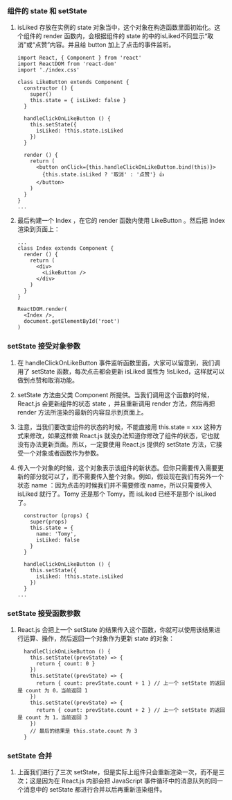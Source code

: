 ### 组件的 state 和 setState
1.  isLiked 存放在实例的 state 对象当中，这个对象在构造函数里面初始化。这个组件的 render 函数内，会根据组件的 state 的中的isLiked不同显示“取消”或“点赞”内容。并且给 button 加上了点击的事件监听。

    ```
    import React, { Component } from 'react'
    import ReactDOM from 'react-dom'
    import './index.css'
    
    class LikeButton extends Component {
      constructor () {
        super()
        this.state = { isLiked: false }
      }
    
      handleClickOnLikeButton () {
        this.setState({
          isLiked: !this.state.isLiked
        })
      }
    
      render () {
        return (
          <button onClick={this.handleClickOnLikeButton.bind(this)}>
            {this.state.isLiked ? '取消' : '点赞'} 👍
          </button>
        )
      }
    }
    ...
    ```
2. 最后构建一个 Index ，在它的 render 函数内使用 LikeButton 。然后把 Index 渲染到页面上：
    
    ```
    ...
    class Index extends Component {
      render () {
        return (
          <div>
            <LikeButton />
          </div>
        )
      }
    }
    
    ReactDOM.render(
      <Index />,
      document.getElementById('root')
    )
    ``` 

### setState 接受对象参数
1. 在 handleClickOnLikeButton 事件监听函数里面，大家可以留意到，我们调用了 setState 函数，每次点击都会更新 isLiked 属性为 !isLiked，这样就可以做到点赞和取消功能。
2. setState 方法由父类 Component 所提供。当我们调用这个函数的时候，React.js 会更新组件的状态 state ，并且重新调用 render 方法，然后再把 render 方法所渲染的最新的内容显示到页面上。
3. 注意，当我们要改变组件的状态的时候，不能直接用 this.state = xxx 这种方式来修改，如果这样做 React.js 就没办法知道你修改了组件的状态，它也就没有办法更新页面。所以，一定要使用 React.js 提供的 setState 方法，它接受一个对象或者函数作为参数。
4. 传入一个对象的时候，这个对象表示该组件的新状态。但你只需要传入需要更新的部分就可以了，而不需要传入整个对象。例如，假设现在我们有另外一个状态 name ：因为点击的时候我们并不需要修改 name，所以只需要传入 isLiked 就行了。Tomy 还是那个 Tomy，而 isLiked 已经不是那个 isLiked 了。

    ```
      constructor (props) {
        super(props)
        this.state = {
          name: 'Tomy',
          isLiked: false
        }
      }
    
      handleClickOnLikeButton () {
        this.setState({
          isLiked: !this.state.isLiked
        })
      }
    ...
    ```


### setState 接受函数参数
1. React.js 会把上一个 setState 的结果传入这个函数，你就可以使用该结果进行运算、操作，然后返回一个对象作为更新 state 的对象：
    
    ```
      handleClickOnLikeButton () {
        this.setState((prevState) => {
          return { count: 0 }
        })
        this.setState((prevState) => {
          return { count: prevState.count + 1 } // 上一个 setState 的返回是 count 为 0，当前返回 1
        })
        this.setState((prevState) => {
          return { count: prevState.count + 2 } // 上一个 setState 的返回是 count 为 1，当前返回 3
        })
        // 最后的结果是 this.state.count 为 3
      }
    ```
### setState 合并
1. 上面我们进行了三次 setState，但是实际上组件只会重新渲染一次，而不是三次；这是因为在 React.js 内部会把 JavaScript 事件循环中的消息队列的同一个消息中的 setState 都进行合并以后再重新渲染组件。


